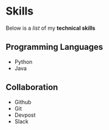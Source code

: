 # Skills

Below is a _list_ of my **technical skills**

## Programming Languages
- Python 
- Java 

## Collaboration 
- Github
- Git
- Devpost
- Slack
